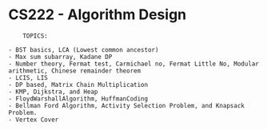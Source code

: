 # CS222 - Algorithm Design

<!-- - The weightage for the evaluation components would be as below.

1. Quiz 20% - We will conduct quizes once in a while and the best n-2 quizzes will be taken into consideration assuming n quizes to take place.
2. Mid semester Examination 15%.
3. Lab assignments 40% - your best n-1 scores will be counted
4. End Sem 25%

Quiz + Lab = 60%
Midsem + Endsem = 40% -->

        TOPICS:

    - BST basics, LCA (Lowest common ancestor)
    - Max sum subarray, Kadane DP
    - Number theory, Fermat test, Carmichael no, Fermat Little No, Modular arithmetic, Chinese remainder theorem
    - LCIS, LIS
    - DP based, Matrix Chain Multiplication
    - KMP, Dijkstra, and Heap
    - FloydWarshallAlgorithm, HuffmanCoding
    - Bellman Ford Algorithm, Activity Selection Problem, and Knapsack Problem.
    - Vertex Cover

<!-- Create Short notes of the topics you have learnt using Abdul bari lectures. -->

